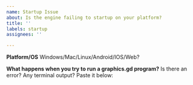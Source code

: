 ```yaml
---
name: Startup Issue
about: Is the engine failing to startup on your platform?
title: ''
labels: startup
assignees: ''

---
```


**Platform/OS**
Windows/Mac/Linux/Android/IOS/Web?

**What happens when you try to run a graphics.gd program?**
Is there an error? Any terminal output? Paste it below: 
```

```
